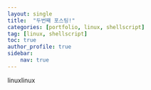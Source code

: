 ```yaml
---
layout: single
title:  "두번째 포스팅!"
categories: [portfolio, linux, shellscript]
tag: [linux, shellscript]
toc: true
author_profile: true
sidebar:
    nav: true
---
```





linuxlinux